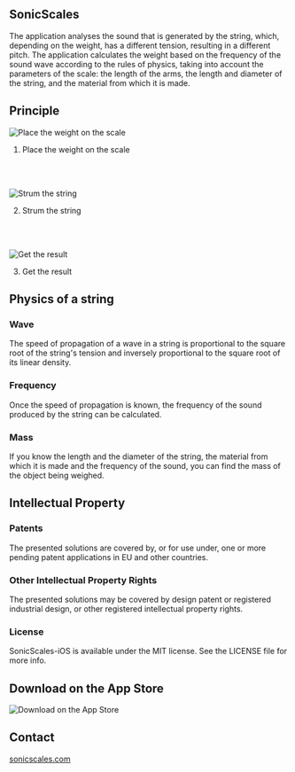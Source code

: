 ## SonicScales
The application analyses the sound that is generated by the string, which, depending on the weight, has a different tension, resulting in a different pitch. The application calculates the weight based on the frequency of the sound wave according to the rules of physics, taking into account the parameters of the scale: the length of the arms, the length and diameter of the string, and the material from which it is made.

## Principle

![Place the weight on the scale](http://sonicscales.com/img/scales1.svg)
1. Place the weight on the scale

<br/>
<br/>

![Strum the string](http://sonicscales.com/img/scales2.svg)

2. Strum the string

<br/>
<br/>

![Get the result](http://sonicscales.com/img/scales3.svg)

3. Get the result

## Physics of a string
### Wave
The speed of propagation of a wave in a string is proportional to the square root of the string's tension and inversely proportional to the square root of its linear density.

### Frequency
Once the speed of propagation is known, the frequency of the sound produced by the string can be calculated.

### Mass
If you know the length and the diameter of the string, the material from which it is made and the frequency of the sound, you can find the mass of the object being weighed.

## Intellectual Property
### Patents
The presented solutions are covered by, or for use under, one or more pending patent applications in EU and other countries.

### Other Intellectual Property Rights
The presented solutions may be covered by design patent or registered industrial design, or other registered intellectual property rights.

### License
SonicScales-iOS is available under the MIT license. See the LICENSE file for more info.

## Download on the App Store
![Download on the App Store](http://sonicscales.com/img/Download_on_the_App_Store_Badge_US-UK_135x40.svg)

## Contact
[sonicscales.com](http://sonicscales.com "Sonic Scales")
